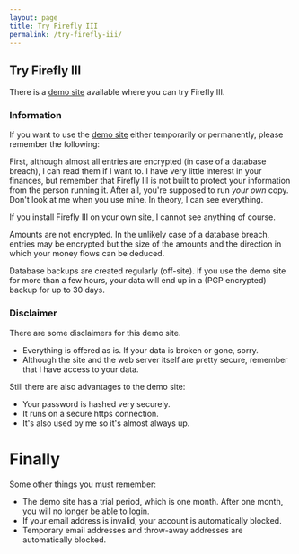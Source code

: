 ```yaml
---
layout: page
title: Try Firefly III
permalink: /try-firefly-iii/
---
```


## Try Firefly III

There is a [demo site](https://geld.nder.be/) available where you can try Firefly III.

### Information

If you want to use the [demo site](https://geld.nder.be/) either temporarily or permanently, please remember the following:

First, although almost all entries are encrypted (in case of a database breach), I can read them if I want to. I have very little interest in your finances, but remember that Firefly III is not built to protect your information from the person running it. After all, you're supposed to run _your own_ copy. Don't look at me when you use mine. In theory, I can see everything.

If you install Firefly III on your own site, I cannot see anything of course.

Amounts are not encrypted. In the unlikely case of a database breach, entries may be encrypted but the size of the amounts and the direction in which your money flows can be deduced.

Database backups are created regularly (off-site). If you use the demo site for more than a few hours, your data will end up in a (PGP encrypted) backup for up to 30 days.

### Disclaimer

There are some disclaimers for this demo site.

* Everything is offered as is. If your data is broken or gone, sorry.
* Although the site and the web server itself are pretty secure, remember that I have access to your data.

Still there are also advantages to the demo site:

* Your password is hashed very securely.
* It runs on a secure https connection.
* It's also used by me so it's almost always up.

# Finally

Some other things you must remember:

* The demo site has a trial period, which is one month. After one month, you will no longer be able to login.
* If your email address is invalid, your account is automatically blocked.
* Temporary email addresses and throw-away addresses are automatically blocked.